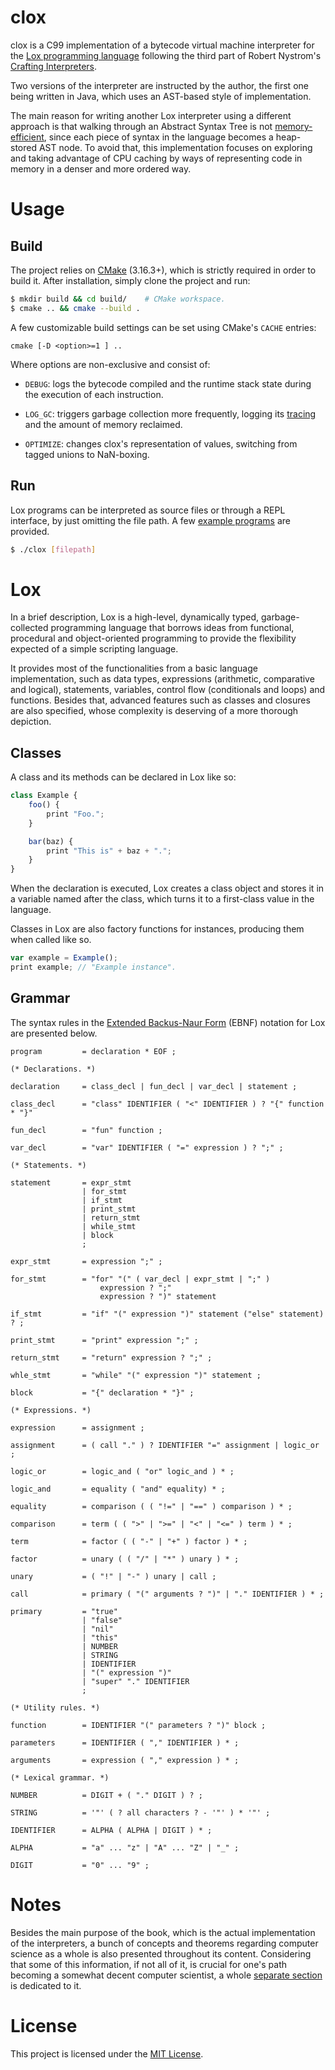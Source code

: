 # clox

clox is a C99 implementation of a bytecode virtual machine interpreter for the [Lox programming language](https://www.craftinginterpreters.com/the-lox-language.html) following the third part of Robert Nystrom's [Crafting Interpreters](https://craftinginterpreters.com/).

Two versions of the interpreter are instructed by the author, the first one being written in Java, which uses an AST-based style of implementation.

The main reason for writing another Lox interpreter using a different approach is that walking through an Abstract Syntax Tree is not [memory-efficient](http://gameprogrammingpatterns.com/data-locality.html), since each piece of syntax in the language becomes a heap-stored AST node. To avoid that, this implementation focuses on exploring and taking advantage of CPU caching by ways of representing code in memory in a denser and more ordered way.

# Usage

## Build

The project relies on [CMake](https://cmake.org/download/) (3.16.3+), which is strictly required in order to build it. After installation, simply clone the project and run: 

```sh
$ mkdir build && cd build/    # CMake workspace.
$ cmake .. && cmake --build .
```

A few customizable build settings can be set using CMake's `CACHE` entries:

```
cmake [-D <option>=1 ] ..
```

Where options are non-exclusive and consist of:

- `DEBUG`: logs the bytecode compiled and the runtime stack state during the execution of each instruction.

- `LOG_GC`: triggers garbage collection more frequently, logging its [tracing](NOTES.md/#mark-sweep-garbage-collection) and the amount of memory reclaimed.

- `OPTIMIZE`: changes clox's representation of values, switching from tagged unions to NaN-boxing.

## Run

Lox programs can be interpreted as source files or through a REPL interface, by just omitting the file path. A few [example programs](examples/) are provided.

```sh
$ ./clox [filepath]
```

# Lox

In a brief description, Lox is a high-level, dynamically typed, garbage-collected programming language that borrows ideas from functional, procedural and object-oriented programming to provide the flexibility expected of a simple scripting language.

It provides most of the functionalities from a basic language implementation, such as data types, expressions (arithmetic, comparative and logical), statements, variables, control flow (conditionals and loops) and functions. Besides that, advanced features such as classes and closures are also specified, whose complexity is deserving of a more thorough depiction.

## Classes

A class and its methods can be declared in Lox like so:

```js
class Example {
    foo() {
        print "Foo.";
    }

    bar(baz) {
        print "This is" + baz + ".";
    }
}
```

When the declaration is executed, Lox creates a class object and stores it in a variable named after the class, which turns it to a first-class value in the language.

Classes in Lox are also factory functions for instances, producing them when called like so.

```js
var example = Example();
print example; // "Example instance".
```

## Grammar

The syntax rules in the [Extended Backus-Naur Form](https://en.wikipedia.org/wiki/Extended_Backus%E2%80%93Naur_form) (EBNF) notation for Lox are presented below.

```ebnf
program         = declaration * EOF ;

(* Declarations. *)

declaration     = class_decl | fun_decl | var_decl | statement ;

class_decl      = "class" IDENTIFIER ( "<" IDENTIFIER ) ? "{" function * "}"

fun_decl        = "fun" function ;

var_decl        = "var" IDENTIFIER ( "=" expression ) ? ";" ;

(* Statements. *)

statement       = expr_stmt
                | for_stmt
                | if_stmt
                | print_stmt
                | return_stmt
                | while_stmt
                | block
                ;

expr_stmt       = expression ";" ;

for_stmt        = "for" "(" ( var_decl | expr_stmt | ";" )
                    expression ? ";"
                    expression ? ")" statement

if_stmt         = "if" "(" expression ")" statement ("else" statement) ? ;

print_stmt      = "print" expression ";" ;

return_stmt     = "return" expression ? ";" ;

whle_stmt       = "while" "(" expression ")" statement ;

block           = "{" declaration * "}" ;

(* Expressions. *)

expression      = assignment ;

assignment      = ( call "." ) ? IDENTIFIER "=" assignment | logic_or ;

logic_or        = logic_and ( "or" logic_and ) * ;

logic_and       = equality ( "and" equality) * ;

equality        = comparison ( ( "!=" | "==" ) comparison ) * ;

comparison      = term ( ( ">" | ">=" | "<" | "<=" ) term ) * ;

term            = factor ( ( "-" | "+" ) factor ) * ;

factor          = unary ( ( "/" | "*" ) unary ) * ;

unary           = ( "!" | "-" ) unary | call ;

call            = primary ( "(" arguments ? ")" | "." IDENTIFIER ) * ;

primary         = "true"
                | "false"
                | "nil"
                | "this"
                | NUMBER
                | STRING
                | IDENTIFIER
                | "(" expression ")"
                | "super" "." IDENTIFIER
                ;

(* Utility rules. *)

function        = IDENTIFIER "(" parameters ? ")" block ;

parameters      = IDENTIFIER ( "," IDENTIFIER ) * ;

arguments       = expression ( "," expression ) * ;

(* Lexical grammar. *)

NUMBER          = DIGIT + ( "." DIGIT ) ? ;

STRING          = '"' ( ? all characters ? - '"' ) * '"' ;

IDENTIFIER      = ALPHA ( ALPHA | DIGIT ) * ;

ALPHA           = "a" ... "z" | "A" ... "Z" | "_" ;

DIGIT           = "0" ... "9" ;
```

# Notes

Besides the main purpose of the book, which is the actual implementation of the interpreters, a bunch of concepts and theorems regarding computer science as a whole is also presented throughout its content. Considering that some of this information, if not all of it, is crucial for one's path becoming a somewhat decent computer scientist, a whole [separate section](NOTES.md) is dedicated to it.

# License

This project is licensed under the [MIT License](LICENSE).